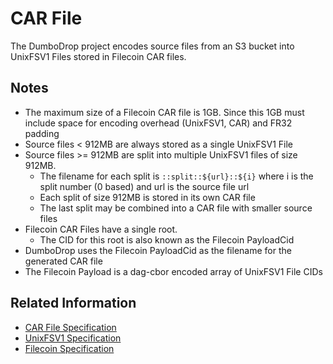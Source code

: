 # CAR File 

The DumboDrop project encodes source files from an S3 bucket into UnixFSV1 Files stored in Filecoin CAR files.

## Notes

* The maximum size of a Filecoin CAR file is 1GB.  Since this 1GB must include space for encoding overhead (UnixFSV1, CAR) and FR32 padding
* Source files < 912MB are always stored as a single UnixFSV1 File
* Source files >= 912MB are split into multiple UnixFSV1 files of size 912MB.
  * The filename for each split is `::split::${url}::${i}` where i is the split number (0 based) and url is the source file url 
  * Each split of size 912MB is stored in its own CAR file
  * The last split may be combined into a CAR file with smaller source files
* Filecoin CAR Files have a single root. 
  * The CID for this root is also known as the Filecoin PayloadCid
* DumboDrop uses the Filecoin PayloadCid as the filename for the generated CAR file
* The Filecoin Payload is a dag-cbor encoded array of UnixFSV1 File CIDs

## Related Information

* [CAR File Specification](https://github.com/ipld/specs/blob/7ffdb0c98af6d0a0a3d3e334e6c9606abb4cf62e/block-layer/content-addressable-archives.md)
* [UnixFSV1 Specification](https://nmb48.top/ipfs/specs/blob/master/UNIXFS.md)
* [Filecoin Specification](https://filecoin-project.github.io/specs/)




